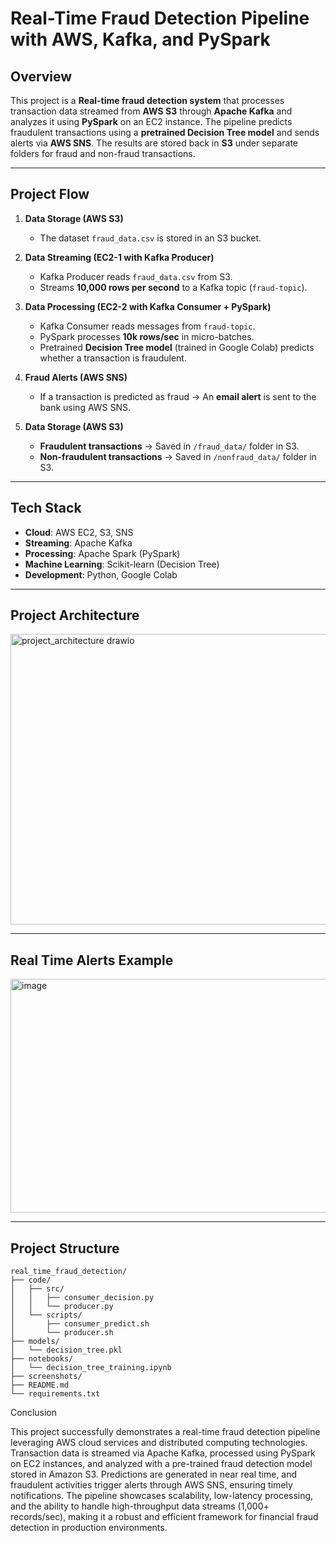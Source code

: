 # Real-Time Fraud Detection Pipeline with AWS, Kafka, and PySpark  

## Overview  
This project is a **Real-time fraud detection system** that processes transaction data streamed from **AWS S3** through **Apache Kafka** and analyzes it using **PySpark** on an EC2 instance. The pipeline predicts fraudulent transactions using a **pretrained Decision Tree model** and sends alerts via **AWS SNS**. The results are stored back in **S3** under separate folders for fraud and non-fraud transactions.  

---

## Project Flow  

1. **Data Storage (AWS S3)**  
   - The dataset `fraud_data.csv` is stored in an S3 bucket.  

2. **Data Streaming (EC2-1 with Kafka Producer)**  
   - Kafka Producer reads `fraud_data.csv` from S3.  
   - Streams **10,000 rows per second** to a Kafka topic (`fraud-topic`).  

3. **Data Processing (EC2-2 with Kafka Consumer + PySpark)**  
   - Kafka Consumer reads messages from `fraud-topic`.  
   - PySpark processes **10k rows/sec** in micro-batches.  
   - Pretrained **Decision Tree model** (trained in Google Colab) predicts whether a transaction is fraudulent.  

4. **Fraud Alerts (AWS SNS)**  
   - If a transaction is predicted as fraud → An **email alert** is sent to the bank using AWS SNS.  

5. **Data Storage (AWS S3)**  
   - **Fraudulent transactions** → Saved in `/fraud_data/` folder in S3.  
   - **Non-fraudulent transactions** → Saved in `/nonfraud_data/` folder in S3.  

---

## Tech Stack  

- **Cloud**: AWS EC2, S3, SNS  
- **Streaming**: Apache Kafka  
- **Processing**: Apache Spark (PySpark)  
- **Machine Learning**: Scikit-learn (Decision Tree)  
- **Development**: Python, Google Colab  

---

## Project Architecture  

<img width="827" height="465" alt="project_architecture drawio" src="https://github.com/user-attachments/assets/e9b862a8-1ef4-4ca3-b810-028bcb4f68cd" />

--- 

## Real Time Alerts Example
<img width="593" height="374" alt="image" src="https://github.com/user-attachments/assets/2f387223-1cf6-4f15-877d-32e7246f6b1b" />

---

## Project Structure

```plaintext
real_time_fraud_detection/
├── code/                      
│   ├── src/                  
│   │   ├── consumer_decision.py  
│   │   └── producer.py           
│   └── scripts/              
│       ├── consumer_predict.sh    
│       └── producer.sh            
├── models/                    
│   └── decision_tree.pkl          
├── notebooks/                 
│   └── decision_tree_training.ipynb  
├── screenshots/               
├── README.md                 
└── requirements.txt         
```
Conclusion

This project successfully demonstrates a real-time fraud detection pipeline leveraging AWS cloud services and distributed computing technologies. Transaction data is streamed via Apache Kafka, processed using PySpark on EC2 instances, and analyzed with a pre-trained fraud detection model stored in Amazon S3. Predictions are generated in near real time, and fraudulent activities trigger alerts through AWS SNS, ensuring timely notifications. The pipeline showcases scalability, low-latency processing, and the ability to handle high-throughput data streams (1,000+ records/sec), making it a robust and efficient framework for financial fraud detection in production environments.
